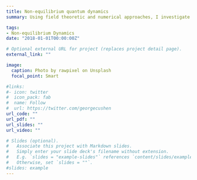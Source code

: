 ```yaml
---
title: Non-equilibrium quantum dynamics
summary: Using field theoretic and numerical approaches, I investigate the non-equilibrium and time-resolved spectroscopy of large, complex systems, including correlated electron-phonon solids, Rydberg gases, disordered systems and optically pumped condensed-phase platforms. This program aims to reveal critical information about the excited-state structure and out-of-equilibrium transient behavior in experiment.

tags:
- Non-equilibrium Dynamics
date: "2018-01-01T00:00:00Z"

# Optional external URL for project (replaces project detail page).
external_link: ""

image:
  caption: Photo by rawpixel on Unsplash
  focal_point: Smart

#links:
#- icon: twitter
#  icon_pack: fab
#  name: Follow
#  url: https://twitter.com/georgecushen
url_code: ""
url_pdf: ""
url_slides: ""
url_video: ""

# Slides (optional).
#   Associate this project with Markdown slides.
#   Simply enter your slide deck's filename without extension.
#   E.g. `slides = "example-slides"` references `content/slides/example-slides.md`.
#   Otherwise, set `slides = ""`.
#slides: example
---
```


